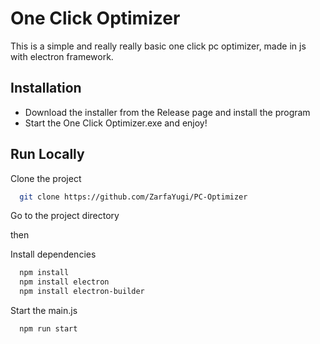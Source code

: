 
# One Click Optimizer

This is a simple and really really basic one click pc optimizer, made in js with electron framework.

## Installation

- Download the installer from the Release page and install the program
- Start the One Click Optimizer.exe and enjoy!
    
## Run Locally

Clone the project

```bash
  git clone https://github.com/ZarfaYugi/PC-Optimizer
```

Go to the project directory

then

Install dependencies

```bash
  npm install
  npm install electron
  npm install electron-builder
```

Start the main.js

```bash
  npm run start
```

